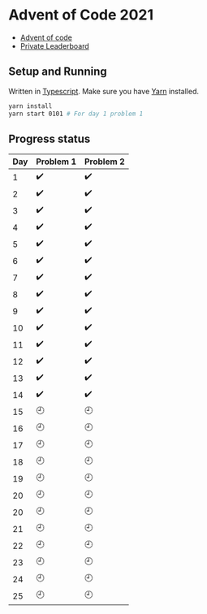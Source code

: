 # Advent of Code 2021

- [Advent of code](https://adventofcode.com/)
- [Private Leaderboard](https://adventofcode.com/2021/leaderboard/private/view/1117715)

## Setup and Running

Written in [Typescript](https://www.typescriptlang.org/). Make sure you have
[Yarn](https://adventofcode.com/) installed.

```sh
yarn install
yarn start 0101 # For day 1 problem 1
```

## Progress status

| Day | Problem 1          | Problem 2          |
| --- | ------------------ | ------------------ |
| 1   | :heavy_check_mark: | :heavy_check_mark: |
| 2   | :heavy_check_mark: | :heavy_check_mark: |
| 3   | :heavy_check_mark: | :heavy_check_mark: |
| 4   | :heavy_check_mark: | :heavy_check_mark: |
| 5   | :heavy_check_mark: | :heavy_check_mark: |
| 6   | :heavy_check_mark: | :heavy_check_mark: |
| 7   | :heavy_check_mark: | :heavy_check_mark: |
| 8   | :heavy_check_mark: | :heavy_check_mark: |
| 9   | :heavy_check_mark: | :heavy_check_mark: |
| 10  | :heavy_check_mark: | :heavy_check_mark: |
| 11  | :heavy_check_mark: | :heavy_check_mark: |
| 12  | :heavy_check_mark: | :heavy_check_mark: |
| 13  | :heavy_check_mark: | :heavy_check_mark: |
| 14  | :heavy_check_mark: | :heavy_check_mark: |
| 15  | :clock9:           | :clock9:           |
| 16  | :clock9:           | :clock9:           |
| 17  | :clock9:           | :clock9:           |
| 18  | :clock9:           | :clock9:           |
| 19  | :clock9:           | :clock9:           |
| 20  | :clock9:           | :clock9:           |
| 20  | :clock9:           | :clock9:           |
| 21  | :clock9:           | :clock9:           |
| 22  | :clock9:           | :clock9:           |
| 23  | :clock9:           | :clock9:           |
| 24  | :clock9:           | :clock9:           |
| 25  | :clock9:           | :clock9:           |
